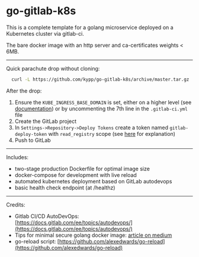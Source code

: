 # go-gitlab-k8s

This is a complete template for a golang microservice deployed on a Kubernetes cluster via gitlab-ci.

The bare docker image with an http server and ca-certificates weights < 6MB.

---

Quick parachute drop without cloning:
```bash
  curl -L https://github.com/kypp/go-gitlab-k8s/archive/master.tar.gz | tar xz --strip-components 1
```

After the drop:
1. Ensure the `KUBE_INGRESS_BASE_DOMAIN` is set, either on a higher level (see [documentation](https://docs.gitlab.com/ee/topics/autodevops/#auto-devops-base-domain)) or by uncommenting the 7th line in the `.gitlab-ci.yml` file
2. Create the GitLab project 
3. In `Settings->Repository->Deploy Tokens` create a token named `gitlab-deploy-token` with `read_registry` scope (see [here](https://docs.gitlab.com/ee/user/project/deploy_tokens/#gitlab-deploy-token) for explanation)
4. Push to GitLab

---

Includes:
- two-stage production Dockerfile for optimal image size
- docker-compose for development with live reload
- automated kubernetes deployment based on GitLab autodevops
- basic health check endpoint (at /healthz)

---

Credits:
- Gitlab CI/CD AutoDevOps: [https://docs.gitlab.com/ee/topics/autodevops/](https://docs.gitlab.com/ee/topics/autodevops/)
- Tips for minimal secure golang docker image: [article on medium](https://medium.com/@chemidy/create-the-smallest-and-secured-golang-docker-image-based-on-scratch-4752223b7324)
- go-reload script: [https://github.com/alexedwards/go-reload](https://github.com/alexedwards/go-reload)